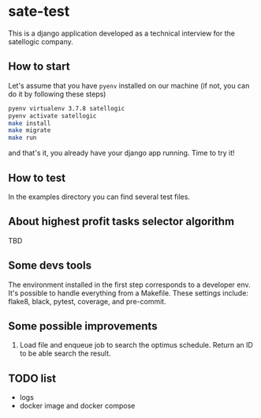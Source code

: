# sate-test

This is a django application developed as a technical interview for the satellogic company.

## How to start
Let's assume that you have `pyenv` installed on our machine (if not, you can do it by following these steps)

```bash
pyenv virtualenv 3.7.8 satellogic
pyenv activate satellogic
make install
make migrate
make run
```

and that's it, you already have your django app running. Time to try it!

## How to test
In the examples directory you can find several test files.

## About highest profit tasks selector algorithm
TBD


## Some devs tools
The environment installed in the first step corresponds to a developer env. It's possible to handle everything from a Makefile.
These settings include: flake8, black, pytest, coverage, and pre-commit.


## Some possible improvements
1. Load file and enqueue job to search the optimus schedule. Return an ID to be able search the result.



## TODO list
* logs
* docker image and docker compose